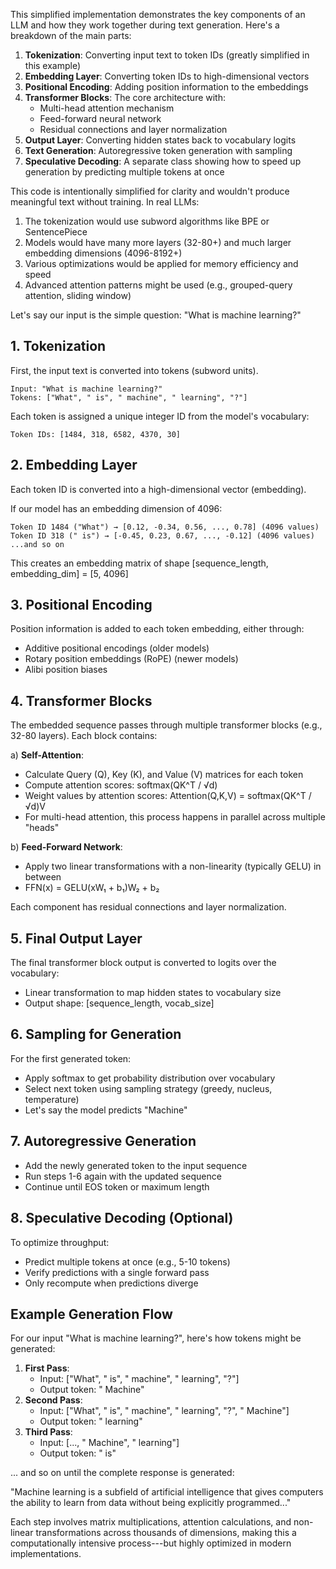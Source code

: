 This simplified implementation demonstrates the key components of an LLM and how they work together during text generation. Here's a breakdown of the main parts:

1.  **Tokenization**: Converting input text to token IDs (greatly simplified in this example)
2.  **Embedding Layer**: Converting token IDs to high-dimensional vectors
3.  **Positional Encoding**: Adding position information to the embeddings
4.  **Transformer Blocks**: The core architecture with:
    -   Multi-head attention mechanism
    -   Feed-forward neural network
    -   Residual connections and layer normalization
5.  **Output Layer**: Converting hidden states back to vocabulary logits
6.  **Text Generation**: Autoregressive token generation with sampling
7.  **Speculative Decoding**: A separate class showing how to speed up generation by predicting multiple tokens at once

This code is intentionally simplified for clarity and wouldn't produce meaningful text without training. In real LLMs:

1.  The tokenization would use subword algorithms like BPE or SentencePiece
2.  Models would have many more layers (32-80+) and much larger embedding dimensions (4096-8192+)
3.  Various optimizations would be applied for memory efficiency and speed
4.  Advanced attention patterns might be used (e.g., grouped-query attention, sliding window)

Let's say our input is the simple question: "What is machine learning?"

1\. Tokenization
----------------

First, the input text is converted into tokens (subword units).

```
Input: "What is machine learning?"
Tokens: ["What", " is", " machine", " learning", "?"]

```

Each token is assigned a unique integer ID from the model's vocabulary:

```
Token IDs: [1484, 318, 6582, 4370, 30]

```

2\. Embedding Layer
-------------------

Each token ID is converted into a high-dimensional vector (embedding).

If our model has an embedding dimension of 4096:

```
Token ID 1484 ("What") → [0.12, -0.34, 0.56, ..., 0.78] (4096 values)
Token ID 318 (" is") → [-0.45, 0.23, 0.67, ..., -0.12] (4096 values)
...and so on

```

This creates an embedding matrix of shape [sequence_length, embedding_dim] = [5, 4096]

3\. Positional Encoding
-----------------------

Position information is added to each token embedding, either through:

-   Additive positional encodings (older models)
-   Rotary position embeddings (RoPE) (newer models)
-   Alibi position biases

4\. Transformer Blocks
----------------------

The embedded sequence passes through multiple transformer blocks (e.g., 32-80 layers). Each block contains:

a) **Self-Attention**:

-   Calculate Query (Q), Key (K), and Value (V) matrices for each token
-   Compute attention scores: softmax(QK^T / √d)
-   Weight values by attention scores: Attention(Q,K,V) = softmax(QK^T / √d)V
-   For multi-head attention, this process happens in parallel across multiple "heads"

b) **Feed-Forward Network**:

-   Apply two linear transformations with a non-linearity (typically GELU) in between
-   FFN(x) = GELU(xW₁ + b₁)W₂ + b₂

Each component has residual connections and layer normalization.

5\. Final Output Layer
----------------------

The final transformer block output is converted to logits over the vocabulary:

-   Linear transformation to map hidden states to vocabulary size
-   Output shape: [sequence_length, vocab_size]

6\. Sampling for Generation
---------------------------

For the first generated token:

-   Apply softmax to get probability distribution over vocabulary
-   Select next token using sampling strategy (greedy, nucleus, temperature)
-   Let's say the model predicts "Machine"

7\. Autoregressive Generation
-----------------------------

-   Add the newly generated token to the input sequence
-   Run steps 1-6 again with the updated sequence
-   Continue until EOS token or maximum length

8\. Speculative Decoding (Optional)
-----------------------------------

To optimize throughput:

-   Predict multiple tokens at once (e.g., 5-10 tokens)
-   Verify predictions with a single forward pass
-   Only recompute when predictions diverge

Example Generation Flow
-----------------------

For our input "What is machine learning?", here's how tokens might be generated:

1.  **First Pass**:
    -   Input: ["What", " is", " machine", " learning", "?"]
    -   Output token: " Machine"
2.  **Second Pass**:
    -   Input: ["What", " is", " machine", " learning", "?", " Machine"]
    -   Output token: " learning"
3.  **Third Pass**:
    -   Input: [..., " Machine", " learning"]
    -   Output token: " is"

... and so on until the complete response is generated:

"Machine learning is a subfield of artificial intelligence that gives computers the ability to learn from data without being explicitly programmed..."

Each step involves matrix multiplications, attention calculations, and non-linear transformations across thousands of dimensions, making this a computationally intensive process---but highly optimized in modern implementations.
